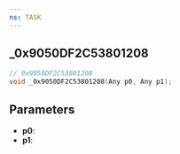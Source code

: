```yaml
---
ns: TASK
---
```

## _0x9050DF2C53801208

```c
// 0x9050DF2C53801208
void _0x9050DF2C53801208(Any p0, Any p1);
```

## Parameters
* **p0**:
* **p1**:
